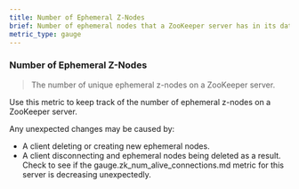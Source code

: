 ```yaml
---
title: Number of Ephemeral Z-Nodes
brief: Number of ephemeral nodes that a ZooKeeper server has in its data tree
metric_type: gauge
---
```


### Number of Ephemeral Z-Nodes

> The number of unique ephemeral z-nodes on a ZooKeeper server.

Use this metric to keep track of the number of ephemeral z-nodes on a ZooKeeper server.

Any unexpected changes may be caused by:
* A client deleting or creating new ephemeral nodes.
* A client disconnecting and ephemeral nodes being deleted as a result. Check to see if the gauge.zk_num_alive_connections.md metric for this server is decreasing unexpectedly.
